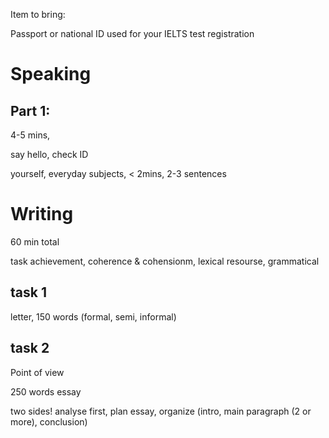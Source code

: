 Item to bring:

Passport or national ID used for your IELTS test registration

# Speaking

## Part 1:

4-5 mins, 

say hello, check ID

yourself, everyday subjects, < 2mins, 2-3 sentences


# Writing

60 min total

task achievement, coherence & cohensionm, lexical resourse, grammatical

## task 1

letter, 150 words (formal, semi, informal)

## task 2

Point of view

250 words essay

two sides! analyse first, plan essay, organize (intro, main paragraph (2 or more), conclusion)

